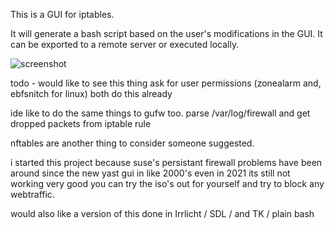 This is a GUI for iptables.

It will generate a bash script based on the user's modifications in the GUI. It can be exported to a remote server or executed locally.

![screenshot ](screenshot.png)

todo - would like to see this thing ask for user permissions (zonealarm and, ebfsnitch for linux) both do this already

ide like to do the same things to gufw too. parse /var/log/firewall and get dropped packets from iptable rule

nftables are another thing to consider someone suggested.


i started this project because suse's persistant firewall problems have been around since the new yast gui in like 2000's even in 2021 its still not working very good you can try the iso's out for yourself and try to block any webtraffic.


would also like a version of this done in Irrlicht / SDL / and TK / plain bash
